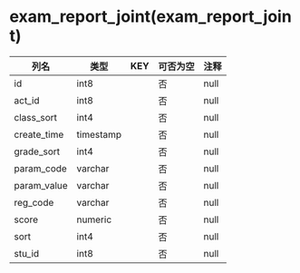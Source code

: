 # exam_report_joint(exam_report_joint)
| 列名   | 类型   | KEY  | 可否为空 | 注释   |
| ---- | ---- | ---- | ---- | ---- |
|id|int8||否|null|
|act_id|int8||否|null|
|class_sort|int4||否|null|
|create_time|timestamp||否|null|
|grade_sort|int4||否|null|
|param_code|varchar||否|null|
|param_value|varchar||否|null|
|reg_code|varchar||否|null|
|score|numeric||否|null|
|sort|int4||否|null|
|stu_id|int8||否|null|
